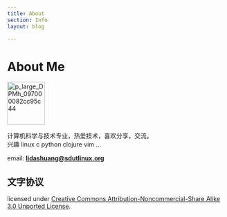 ```yaml
---
title: About
section: Info
layout: blog

---
```


About Me
===========================

<a href="http://www.yupoo.com/photos/lidashuang/83177597/" title="p_large_DPMh_097000082cc95c44"><img src="http://pic.yupoo.com/lidashuang/Bsd1wKDt/thumb.jpg" alt="p_large_DPMh_097000082cc95c44" width="87" height="100" border="0" /></a></br>


计算机科学与技术专业，热爱技术，喜欢分享，交流。	  
兴趣 linux c python clojure vim ...


email: **lidashuang@sdutlinux.org**


[jekyll]: http://github.com/mreid/jekyll/
[markdown]: http://daringfireball.net/projects/markdown/

文字协议
--------------

licensed under  <a rel="license" href="http://creativecommons.org/licenses/by-nc-sa/3.0/">Creative Commons Attribution-Noncommercial-Share Alike 3.0 Unported License</a>.
